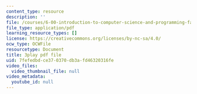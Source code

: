 ```yaml
---
content_type: resource
description: ''
file: /courses/6-00-introduction-to-computer-science-and-programming-fall-2008/7fefedbdce370370db3afd46320316fe_tuRYbBvOMRo.pdf
file_type: application/pdf
learning_resource_types: []
license: https://creativecommons.org/licenses/by-nc-sa/4.0/
ocw_type: OCWFile
resourcetype: Document
title: 3play pdf file
uid: 7fefedbd-ce37-0370-db3a-fd46320316fe
video_files:
  video_thumbnail_file: null
video_metadata:
  youtube_id: null
---
```

